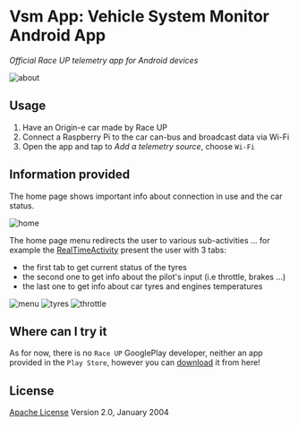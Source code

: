 # Vsm App: Vehicle System Monitor Android App
*Official Race UP telemetry app for Android devices*

![about](screenshots/about.png)

## Usage
1. Have an Origin-e car made by Race UP
2. Connect a Raspberry Pi to the car can-bus and broadcast data via Wi-Fi
3. Open the app and tap to *Add a telemetry source*, choose `Wi-Fi`

## Information provided
The home page shows important info about connection in use and the car status.

![home](screenshots/home.png)

The home page menu redirects the user to various sub-activities ... for example the [RealTimeActivity](vsm/app/src/main/java/org/raceup/ed/telemetry/vsm/activity/RealTimeTelemetryActivity.java) present the user with 3 tabs:
- the first tab to get current status of the tyres
- the second one to get info about the pilot's input (i.e throttle, brakes ...)
- the last one to get info about car tyres and engines temperatures

![menu](screenshots/menu.png)
![tyres](screenshots/tyres.png)
![throttle](screenshots/throttle.png)

## Where can I try it
As for now, there is no `Race UP` GooglePlay developer, neither an app provided in the `Play Store`, however you can [download](https://github.com/raceup/telemetry-android-client/blob/master/vsm/app/build/outputs/apk/app-debug.apk?raw=true) it from here!

## License
[Apache License](http://www.apache.org/licenses/LICENSE-2.0) Version 2.0, January 2004
